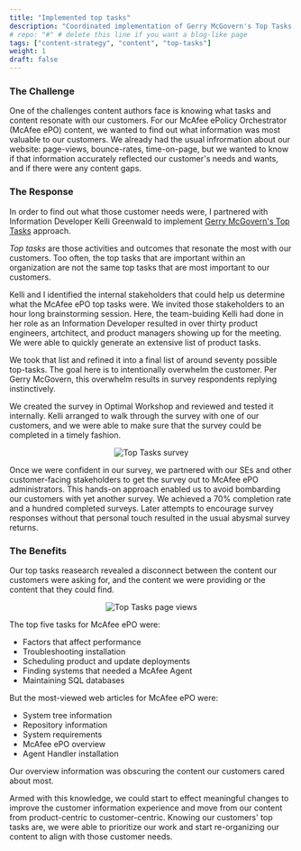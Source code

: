 ```yaml
---
title: "Implemented top tasks"
description: "Coordinated implementation of Gerry McGovern's Top Tasks UX reseach methodology"
# repo: "#" # delete this line if you want a blog-like page
tags: ["content-strategy", "content", "top-tasks"]
weight: 1
draft: false
---
```


### The Challenge
One of the challenges content authors face is knowing what tasks and content resonate with our customers. For our McAfee ePolicy Orchestrator (McAfee ePO) content, we wanted to find out what information was most valuable to our customers. We already had the usual infrormation about our website: page-views, bounce-rates, time-on-page, but we wanted to know if that information accurately reflected our customer's needs and wants, and if there were any content gaps.

### The Response
In order to find out what those customer needs were, I partnered with Information Developer Kelli Greenwald to implement [Gerry McGovern's Top Tasks](https://gerrymcgovern.com/books/top-tasks-a-how-to-guide/) approach.

_Top tasks_ are those activities and outcomes that resonate the most with our customers. Too often, the top tasks that are important within an organization are not the same top tasks that are most important to our customers. 

Kelli and I identified the internal stakeholders that could help us determine what the McAfee ePO top tasks were. We invited those stakeholders to an hour long brainstorming session. Here, the team-buiding Kelli had done in her role as an Information Developer resulted in over thirty product engineers, artchitect, and product managers showing up for the meeting. We were able to quickly generate an extensive list of product tasks.

We took that list and refined it into a final list of around seventy possible top-tasks. The goal here is to intentionally overwhelm the customer. Per Gerry McGovern, this overwhelm results in survey respondents replying instinctively.

We created the survey in Optimal Workshop and reviewed and tested it internally. Kelli arranged to walk through the survey with one of our customers, and we were able to make sure that the survey could be completed in a timely fashion.

<p align=center><img src="../top-tasks-survey.PNG" style="max-width:750px;max-height:500px" alt="Top Tasks survey"></p>

Once we were confident in our survey, we partnered with our SEs and other customer-facing stakeholders to get the survey out to McAfee ePO administrators. This hands-on approach enabled us to avoid bombarding our customers with yet another survey. We achieved a 70% completion rate and a hundred completed surveys. Later attempts to encourage survey responses without that personal touch resulted in the usual abysmal survey returns.

### The Benefits
Our top tasks reasearch revealed a disconnect between the content our customers were asking for, and the content we were providing or the content that they could find. 

<p align=center><img src="../top-task-page-views.png" style="max-width:750px;max-height:500px" alt="Top Tasks page views"></p>

The top five tasks for McAfee ePO were:

- Factors that affect performance
- Troubleshooting installation
- Scheduling product and update deployments
- Finding systems that needed a McAfee Agent
- Maintaining SQL databases

But the most-viewed web articles for McAfee ePO were:

- System tree information
- Repository information
- System requirements
- McAfee ePO overview
- Agent Handler installation

Our overview information was obscuring the content our customers cared about most. 

Armed with this knowledge, we could start to effect meaningful changes to improve the customer information experience and move from our content from product-centric to customer-centric. Knowing our customers' top tasks are, we were able to prioritize our work and start re-organizing our content to align with those customer needs.
